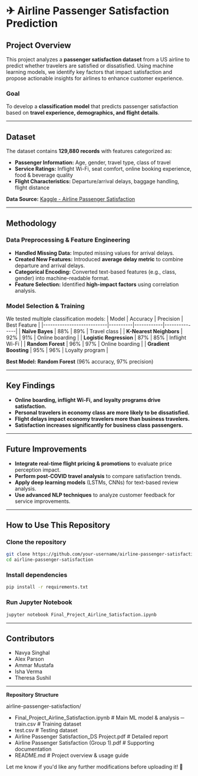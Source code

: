 # ✈ Airline Passenger Satisfaction Prediction

## **Project Overview**
This project analyzes a **passenger satisfaction dataset** from a US airline to predict whether travelers are satisfied or dissatisfied. Using machine learning models, we identify key factors that impact satisfaction and propose actionable insights for airlines to enhance customer experience.

### **Goal**
To develop a **classification model** that predicts passenger satisfaction based on **travel experience, demographics, and flight details**.

---

## **Dataset**
The dataset contains **129,880 records** with features categorized as:

- **Passenger Information:** Age, gender, travel type, class of travel
- **Service Ratings:** Inflight Wi-Fi, seat comfort, online booking experience, food & beverage quality
- **Flight Characteristics:** Departure/arrival delays, baggage handling, flight distance

**Data Source:** [Kaggle - Airline Passenger Satisfaction](https://www.kaggle.com/datasets/teejmahal20/airline-passenger-satisfaction)

---

## **Methodology**

### **Data Preprocessing & Feature Engineering**
- **Handled Missing Data:** Imputed missing values for arrival delays.
- **Created New Features:** Introduced **average delay metric** to combine departure and arrival delays.
- **Categorical Encoding:** Converted text-based features (e.g., class, gender) into machine-readable format.
- **Feature Selection:** Identified **high-impact factors** using correlation analysis.

### **Model Selection & Training**
We tested multiple classification models:
| Model                     | Accuracy | Precision | Best Feature |
|---------------------------|----------|------------|---------------|
| **Naïve Bayes**           | 88%      | 89%        | Travel class |
| **K-Nearest Neighbors**   | 92%      | 91%        | Online boarding |
| **Logistic Regression**   | 87%      | 85%        | Inflight Wi-Fi |
| **Random Forest**         | 96%      | 97%        | Online boarding |
| **Gradient Boosting**     | 95%      | 96%        | Loyalty program |

**Best Model:** **Random Forest** (96% accuracy, 97% precision)

---

## **Key Findings**
- **Online boarding, inflight Wi-Fi, and loyalty programs drive satisfaction.**  
- **Personal travelers in economy class are more likely to be dissatisfied.**  
- **Flight delays impact economy travelers more than business travelers.**  
- **Satisfaction increases significantly for business class passengers.**  

---

## **Future Improvements**
- **Integrate real-time flight pricing & promotions** to evaluate price perception impact.  
- **Perform post-COVID travel analysis** to compare satisfaction trends.  
- **Apply deep learning models** (LSTMs, CNNs) for text-based review analysis.  
- **Use advanced NLP techniques** to analyze customer feedback for service improvements.  

---

## **How to Use This Repository**
### **Clone the repository**
```bash
git clone https://github.com/your-username/airline-passenger-satisfaction.git
cd airline-passenger-satisfaction
```

### **Install dependencies**
```bash
pip install -r requirements.txt
```

### **Run Jupyter Notebook**
```bash
jupyter notebook Final_Project_Airline_Satisfaction.ipynb
```

---

## **Contributors**
- Navya Singhal
- Alex Parson
- Ammar Mustafa
- Isha Verma
- Theresa Sushil

---

**Repository Structure**

airline-passenger-satisfaction/

- Final_Project_Airline_Satisfaction.ipynb  # Main ML model & analysis
─ train.csv  # Training dataset
- test.csv  # Testing dataset
- Airline Passenger Satisfaction_DS Project.pdf  # Detailed report
- Airline Passenger Satisfaction (Group 1).pdf  # Supporting documentation
- README.md  # Project overview & usage guide

Let me know if you'd like any further modifications before uploading it! 🚀

